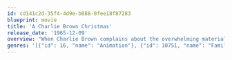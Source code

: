 ```yaml
---
id: cd141c2d-35f4-4d9e-b088-0fee18f87283
blueprint: movie
title: 'A Charlie Brown Christmas'
release_date: '1965-12-09'
overview: "When Charlie Brown complains about the overwhelming materialism that he sees amongst everyone during the Christmas season, Lucy suggests that he become director of the school Christmas pageant. Charlie Brown accepts, but is a frustrating struggle. When an attempt to restore the proper spirit with a forlorn little fir Christmas tree fails, he needs Linus' help to learn the meaning of Christmas."
genres: '[{"id": 16, "name": "Animation"}, {"id": 10751, "name": "Family"}, {"id": 35, "name": "Comedy"}, {"id": 10770, "name": "TV Movie"}]'
---
```

